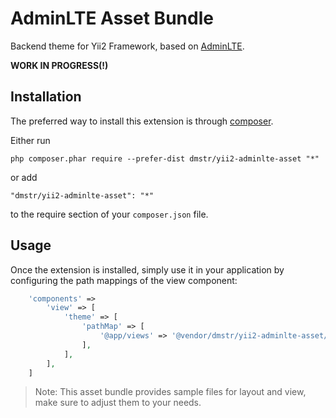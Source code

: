 AdminLTE Asset Bundle
=====================

Backend theme for Yii2 Framework, based on [AdminLTE](https://github.com/almasaeed2010/AdminLTE).

**WORK IN PROGRESS(!)**

Installation
------------

The preferred way to install this extension is through [composer](http://getcomposer.org/download/).

Either run

```
php composer.phar require --prefer-dist dmstr/yii2-adminlte-asset "*"
```

or add

```
"dmstr/yii2-adminlte-asset": "*"
```

to the require section of your `composer.json` file.


Usage
-----

Once the extension is installed, simply use it in your application by configuring the path mappings of the view component:

```php
    'components' =>
        'view' => [
            'theme' => [
                'pathMap' => [
                    '@app/views' => '@vendor/dmstr/yii2-adminlte-asset/phundament4'
                ],
            ],
        ],
    ]
```

> Note: This asset bundle provides sample files for layout and view, make sure to adjust them to your needs.
